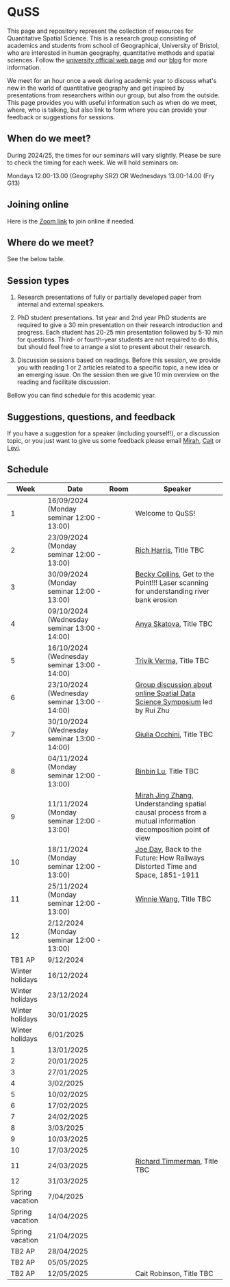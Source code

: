# QuSS

This page and repository represent the collection of resources for Quantitative Spatial Science. This is a research group consisting of academics and students from school of Geographical, University of Bristol, who are interested in human geography, quantitative methods and spatial sciences. Follow the [university official web page](http://www.bristol.ac.uk/geography/research/quantitative-spatial-science/) and our [blog](https://quss.blogs.bristol.ac.uk/) for more information.

We meet for an hour once a week during academic year to discuss what's new in the world of quantitative geography and get inspired by presentations from researchers within our group, but also from the outside. This page provides you with useful information such as when do we meet, where, who is talking, but also link to form where you can provide your feedback or suggestions for sessions.

## When do we meet?

During 2024/25, the times for our seminars will vary slightly. Please be sure to check the timing for each week. We will hold seminars on:

Mondays 12.00-13.00 (Geography SR2)
OR
Wednesdays 13.00-14.00 (Fry G13)

## Joining online

Here is the [Zoom link](https://bristol-ac-uk.zoom.us/j/98103670328?pwd=VllwYTh5WGZ2S0Y2U2l2MHNGd1BBdz09) to join online if needed.

## Where do we meet?

See the below table.

## Session types

1.  Research presentations of fully or partially developed paper from internal and external speakers.

2.  PhD student presentations. 1st year and 2nd year PhD students are required to give a 30 min presentation on their research introduction and progress. Each student has 20-25 min presentation followed by 5-10 min for questions. Third- or fourth-year students are not required to do this, but should feel free to arrange a slot to present about their research.

3.  Discussion sessions based on readings. Before this session, we provide you with reading 1 or 2 articles related to a specific topic, a new idea or an emerging issue. On the session then we give 10 min overview on the reading and facilitate discussion.

Bellow you can find schedule for this academic year.

## Suggestions, questions, and feedback

If you have a suggestion for a speaker (including yourself!), or a discussion topic, or you just want to give us some feedback please email [Mirah](mailto:jing.zhang.2021@bristol.ac.uk), [Cait](mailto:caitlin.robinson@bristol.ac.uk) or [Levi](mailto:levi.wolf@bristol.ac.uk).

## Schedule

| Week            | Date       | Room | Speaker          | 
|-----------------|------------|------|------------------|
| 1               | 16/09/2024 (Monday seminar 12:00 - 13:00) |      | Welcome to QuSS! |
| 2               | 23/09/2024 (Monday seminar 12:00 - 13:00) |      |[Rich Harris](https://www.bristol.ac.uk/people/person/Richard-Harris-871b21a9-0f5f-4bc8-9a99-8ace550d9903/), Title TBC|
| 3               | 30/09/2024 (Monday seminar 12:00 - 13:00) |      |[Becky Collins](https://research-information.bris.ac.uk/en/persons/becky-collins), Get to the Point!!! Laser scanning for understanding river bank erosion|
| 4               | 09/10/2024 (Wednesday seminar 13:00 - 14:00)|      |[Anya Skatova]( https://research-information.bris.ac.uk/en/persons/anya-skatova), Title TBC|
| 5               | 16/10/2024 (Wednesday seminar 13:00 - 14:00)|      |[Trivik Verma](https://trivikverma.com/), Title TBC|
| 6               | 23/10/2024 (Wednesday seminar 13:00 - 14:00)|      |[Group discussion about online Spatial Data Science Symposium](http://sdss2024.spatial-data-science.net/index.html) led by Rui Zhu|
| 7               | 30/10/2024 (Wednesday seminar 13:00 - 14:00)|      |[Giulia Occhini](https://www.languagesciences.cam.ac.uk/staff/dr-giulia-occhini), Title TBC                  |
| 8               | 04/11/2024 (Monday seminar 12:00 - 13:00)|      | [Binbin Lu](https://orcid.org/0000-0001-7847-7560), Title TBC |
| 9               | 11/11/2024 (Monday seminar 12:00 - 13:00)|      |       [Mirah Jing Zhang](https://github.com/Mirah-JZ), Understanding spatial causal process from a mutual information decomposition point of view          |
| 10              | 18/11/2024 (Monday seminar 12:00 - 13:00)|      |[Joe Day](https://research-information.bris.ac.uk/en/persons/joe-day), Back to the Future: How Railways Distorted Time and Space, 1851-1911|
| 11              | 25/11/2024 (Monday seminar 12:00 - 13:00)|      |[Winnie Wang](), Title TBC    |
| 12              | 2/12/2024 (Monday seminar 12:00 - 13:00)|      |                  |
| TB1 AP          | 9/12/2024 |      |                  |
| Winter holidays | 16/12/2024 |      |                  |
| Winter holidays | 23/12/2024 |      |                  |
| Winter holidays | 30/01/2025 |      |                  |
| Winter holidays | 6/01/2025 |      |                  |
| 1               | 13/01/2025 |      |                  |
| 2               | 20/01/2025 |      |                  |
| 3               | 27/01/2025 |      |                  |
| 4               | 3/02/2025 |      |                  |
| 5               | 10/02/2025 |      |                  |
| 6               | 17/02/2025 |      |                  |
| 7               | 24/02/2025 |      |                  |
| 8               | 3/03/2025 |      |                  |
| 9               | 10/03/2025 |      |                  |
| 10              | 17/03/2025 |      |                  |
| 11              | 24/03/2025 |      |[Richard Timmerman](https://research-information.bris.ac.uk/en/persons/richard-m-timmerman), Title TBC                |
| 12              | 31/03/2025 |      |                  |
| Spring vacation | 7/04/2025 |      |                  |
| Spring vacation | 14/04/2025 |      |                  |
| Spring vacation | 21/04/2025 |      |                  |
| TB2 AP          | 28/04/2025 |      |                  |
| TB2 AP          | 05/05/2025 |      |                  |
| TB2 AP          | 12/05/2025 |      |Cait Robinson, Title TBC                  | 
